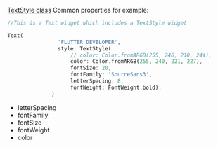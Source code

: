 [TextStyle class](https://api.flutter.dev/flutter/painting/TextStyle-class.html)
Common properties for example: 
```Dart
//This is a Text widget which includes a TextStyle widget

Text(
                'FLUTTER DEVELOPER',
                style: TextStyle(
                    // color: Color.fromARGB(255, 246, 210, 244),
                    color: Color.fromARGB(255, 240, 221, 227),
                    fontSize: 20,
                    fontFamily: 'SourceSans3',
                    letterSpacing: 8,
                    fontWeight: FontWeight.bold),
              )
```

- letterSpacing
- fontFamily
- fontSize
- fontWeight
- color